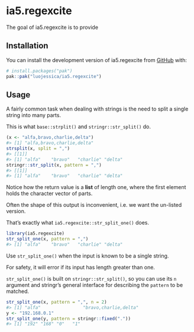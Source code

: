 
<!-- README.md is generated from README.Rmd. Please edit that file -->

# ia5.regexcite

<!-- badges: start -->
<!-- badges: end -->

The goal of ia5.regexcite is to provide

## Installation

You can install the development version of ia5.regexcite from
[GitHub](https://github.com/) with:

``` r
# install.packages("pak")
pak::pak("luojessica/ia5.regexcite")
```

## Usage

A fairly common task when dealing with strings is the need to split a
single string into many parts.

This is what `base::strplit()` and `stringr::str_split()` do.

``` r
(x <- "alfa,bravo,charlie,delta")
#> [1] "alfa,bravo,charlie,delta"
strsplit(x, split = ",")
#> [[1]]
#> [1] "alfa"    "bravo"   "charlie" "delta"
stringr::str_split(x, pattern = ",")
#> [[1]]
#> [1] "alfa"    "bravo"   "charlie" "delta"
```

Notice how the return value is a **list** of length one, where the first
element holds the character vector of parts.

Often the shape of this output is inconvenient, i.e. we want the
un-listed version.

That’s exactly what `ia5.regexcite::str_split_one()` does.

``` r
library(ia5.regexcite)
str_split_one(x, pattern = ",")
#> [1] "alfa"    "bravo"   "charlie" "delta"
```

Use `str_split_one()` when the input is known to be a single string.

For safety, it will error if its input has length greater than one.

`str_split_one()` is built on `stringr::str_split()`, so you can use its
`n` argument and stringr’s general interface for describing the
`pattern` to be matched.

``` r
str_split_one(x, pattern = ",", n = 2)
#> [1] "alfa"                "bravo,charlie,delta"
y <- "192.168.0.1"
str_split_one(y, pattern = stringr::fixed("."))
#> [1] "192" "168" "0"   "1"
```
